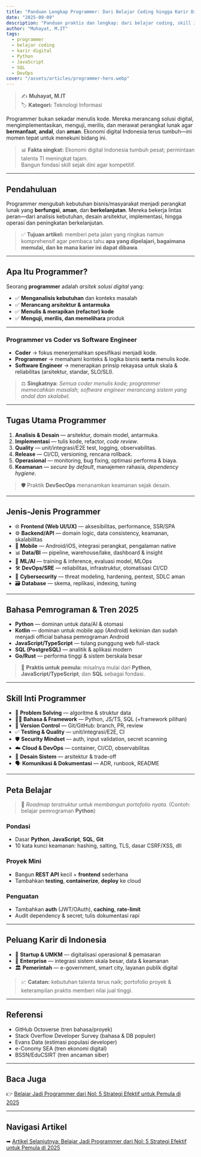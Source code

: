 ```yaml
---
title: "Panduan Lengkap Programmer: Dari Belajar Coding hingga Karir Digital Masa Depan"
date: "2025-09-09"
description: "Panduan praktis dan lengkap: dari belajar coding, skill inti, peta belajar 0–90 hari, hingga peluang karir digital di Indonesia."
author: "Muhayat, M.IT"
tags:
  - programmer
  - belajar coding
  - karir digital
  - Python
  - JavaScript
  - SQL
  - DevOps
cover: "/assets/articles/programmer-hero.webp"
---
```


> ✍️ **Muhayat, M.IT**  
> 🏷️ **Kategori:** Teknologi Informasi  


Programmer bukan sekadar menulis kode. Mereka merancang solusi digital, mengimplementasikan, menguji, merilis, dan merawat perangkat lunak agar **bermanfaat**, **andal**, dan **aman**. Ekonomi digital Indonesia terus tumbuh—ini momen tepat untuk menekuni bidang ini.

> 📊 **Fakta singkat:** Ekonomi digital Indonesia tumbuh pesat; permintaan talenta TI meningkat tajam.  
> Bangun fondasi skill sejak dini agar kompetitif.  

---

## Pendahuluan

Programmer mengubah kebutuhan bisnis/masyarakat menjadi perangkat lunak yang **berfungsi**, **aman**, dan **berkelanjutan**. Mereka bekerja lintas peran—dari analisis kebutuhan, desain arsitektur, implementasi, hingga operasi dan peningkatan berkelanjutan.

> ✅ **Tujuan artikel:** memberi peta jalan yang ringkas namun komprehensif agar pembaca tahu **apa yang dipelajari, bagaimana memulai, dan ke mana karier ini dapat dibawa**.  

---

## Apa Itu Programmer?

Seorang **programmer** adalah *arsitek solusi digital* yang:  

- ✅ **Menganalisis kebutuhan** dan konteks masalah  
- ✅ **Merancang arsitektur & antarmuka**  
- ✅ **Menulis & merapikan (refactor) kode**  
- ✅ **Menguji, merilis, dan memelihara** produk  

---

### Programmer vs Coder vs Software Engineer

- **Coder** → fokus menerjemahkan spesifikasi menjadi kode.  
- **Programmer** → memahami konteks & logika bisnis **serta** menulis kode.  
- **Software Engineer** → menerapkan prinsip rekayasa untuk skala & reliabilitas (arsitektur, standar, SLO/SLI).  

> ⚖️ **Singkatnya:** *Semua coder menulis kode; programmer memecahkan masalah; software engineer merancang sistem yang andal dan skalabel.*  

---

## Tugas Utama Programmer

1. **Analisis & Desain** — arsitektur, domain model, antarmuka.  
2. **Implementasi** — tulis kode, refactor, *code review*.  
3. **Quality** — unit/integrasi/E2E test, logging, observabilitas.  
4. **Release** — CI/CD, versioning, rencana rollback.  
5. **Operasional** — monitoring, bug fixing, optimasi performa & biaya.  
6. **Keamanan** — *secure by default*, manajemen rahasia, *dependency hygiene*.  

> 🛡️ Praktik **DevSecOps** menanamkan keamanan sejak desain.  

---

## Jenis-Jenis Programmer

- 🌐 **Frontend (Web UI/UX)** — aksesibilitas, performance, SSR/SPA  
- ⚙️ **Backend/API** — domain logic, data consistency, keamanan, skalabilitas  
- 📱 **Mobile** — Android/iOS, integrasi perangkat, pengalaman native  
- 📊 **Data/BI** — pipeline, warehouse/lake, dashboard & insight  
- 🧠 **ML/AI** — training & inference, evaluasi model, MLOps  
- 🛠️ **DevOps/SRE** — reliabilitas, infrastruktur, otomatisasi CI/CD  
- 🔐 **Cybersecurity** — threat modeling, hardening, pentest, SDLC aman  
- 🗃️ **Database** — skema, replikasi, indexing, tuning  

---

## Bahasa Pemrograman & Tren 2025

- **Python** — dominan untuk data/AI & otomasi
- **Kotlin** — dominan untuk mobile app (Android) kekinian dan sudah menjadi official bahasa pemrograman Android
- **JavaScript/TypeScript** — tulang punggung web full-stack  
- **SQL (PostgreSQL)** — analitik & aplikasi modern  
- **Go/Rust** — performa tinggi & sistem berskala besar  

> 🎯 **Praktis untuk pemula:** misalnya mulai dari **Python**, **JavaScript/TypeScript**, dan **SQL** sebagai fondasi.  

---

## Skill Inti Programmer

- 🧩 **Problem Solving** — algoritme & struktur data  
- 👨‍💻 **Bahasa & Framework** — Python, JS/TS, SQL (+framework pilihan)  
- 🧬 **Version Control** — Git/GitHub: branch, PR, review  
- ✅ **Testing & Quality** — unit/integrasi/E2E, CI  
- 🛡️ **Security Mindset** — auth, input validation, secret scanning  
- ☁️ **Cloud & DevOps** — container, CI/CD, observabilitas  
- 🧱 **Desain Sistem** — arsitektur & trade-off  
- 🗣️ **Komunikasi & Dokumentasi** — ADR, runbook, README  

---

## Peta Belajar

> 🎯 *Roadmap terstruktur untuk membangun portofolio nyata.*  (Contoh: belajar pemrograman **Python**)

### Pondasi
- Dasar **Python**, **JavaScript**, **SQL**, **Git**  
- 10 kata kunci keamanan: hashing, salting, TLS, dasar CSRF/XSS, dll  

### Proyek Mini
- Bangun **REST API** kecil + **frontend** sederhana  
- Tambahkan **testing**, **containerize**, **deploy** ke cloud  

### Penguatan
- Tambahkan **auth** (JWT/OAuth), **caching**, **rate-limit**  
- Audit dependency & secret; tulis dokumentasi rapi  

---

## Peluang Karir di Indonesia

- 🚀 **Startup & UMKM** — digitalisasi operasional & pemasaran  
- 🏢 **Enterprise** — integrasi sistem skala besar, data & keamanan  
- 🏛️ **Pemerintah** — e-government, smart city, layanan publik digital  

> 📈 **Catatan:** kebutuhan talenta terus naik; portofolio proyek & keterampilan praktis memberi nilai jual tinggi.  

---

## Referensi

- GitHub Octoverse (tren bahasa/proyek)  
- Stack Overflow Developer Survey (bahasa & DB populer)  
- Evans Data (estimasi populasi developer)  
- e-Conomy SEA (tren ekonomi digital)  
- BSSN/EduCSIRT (tren ancaman siber)  

---

## Baca Juga

👉 [Belajar Jadi Programmer dari Nol: 5 Strategi Efektif untuk Pemula di 2025](/articles/belajar-jadi-programmer-dari-nol-5-strategi-pemula/)  

---

## Navigasi Artikel

➡ [Artikel Selanjutnya: Belajar Jadi Programmer dari Nol: 5 Strategi Efektif untuk Pemula di 2025](/articles/belajar-jadi-programmer-dari-nol-5-strategi-pemula/)
